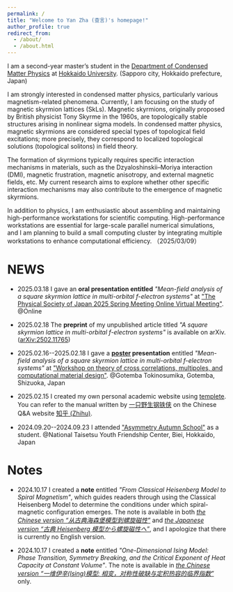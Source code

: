 ```yaml
---
permalink: /
title: "Welcome to Yan Zha (查言)'s homepage!"
author_profile: true
redirect_from: 
  - /about/
  - /about.html
---
```

I am a second-year master’s student in the [Department of Condensed Matter Physics](https://www2.sci.hokudai.ac.jp/gs/en/dcmp) at [Hokkaido University](https://www.global.hokudai.ac.jp/). (Sapporo city, Hokkaido prefecture, Japan) 

I am strongly interested in condensed matter physics, particularly various magnetism-related phenomena. 
Currently, I am focusing on the study of magnetic skyrmion lattices (SkLs). 
Magnetic skyrmions, originally proposed by British physicist Tony Skyrme in the 1960s, are topologically stable structures arising in nonlinear sigma models. 
In condensed matter physics, magnetic skyrmions are considered special types of topological field excitations; more precisely, they correspond to localized topological solutions (topological solitons) in field theory.

The formation of skyrmions typically requires specific interaction mechanisms in materials, such as the Dzyaloshinskii–Moriya interaction (DMI), magnetic frustration, magnetic anisotropy, and external magnetic fields, etc. 
My current research aims to explore whether other specific interaction mechanisms may also contribute to the emergence of magnetic skyrmions.

In addition to physics, I am enthusiastic about assembling and maintaining high-performance workstations for scientific computing. 
High-performance workstations are essential for large-scale parallel numerical simulations, and I am planning to build a small computing cluster by integrating multiple workstations to enhance computational efficiency.
（2025/03/09）

NEWS
======
* 2025.03.18 I gave an **oral presentation entitled** *"Mean-field analysis of a square skyrmion lattice in multi-orbital f-electron systems"* at ["The Physical Society of Japan 2025 Spring Meeting Online Virtual Meeting"](https://www.jps.or.jp/english/meetings-and-awards/spring/spring-meeting.html). @Online

* 2025.02.18 The **preprint** of my unpublished article titled *"A square skyrmion lattice in multi-orbital $f$-electron systems"* is available on arXiv. ([arXiv:2502.11765](https://arxiv.org/abs/2502.11765))

* 2025.02.16--2025.02.18 I gave a **[poster](https://yzhacn.github.io/images/20250217_yzha_asymmetry.pdf) presentation** entitled *"Mean-field analysis of a square skyrmion lattice in multi-orbital f-electron systems"* at ["Workshop on theory of cross correlations, multipoles, and
computational material design"](https://asymmetry.hiroshima-u.ac.jp/event/2532). @Gotemba Tokinosumika, Gotemba, Shizuoka, Japan


* 2025.02.15 I created my own personal academic website using [templete](https://github.com/academicpages/academicpages.github.io). You can refer to the manual written by [一只野生钢铁侠](https://www.zhihu.com/people/91-53-41-34) on the Chinese Q&A website [知乎 (Zhihu)](https://zhuanlan.zhihu.com/p/711554540).

* 2024.09.20--2024.09.23 I attended ["Asymmetry Autumn School"](https://asymmetry.hiroshima-u.ac.jp/event/1097) as a student. @National Taisetsu Youth Friendship Center, Biei, Hokkaido, Japan

Notes
======
* 2024.10.17 I created a **note** entitled *"From Classical Heisenberg Model to Spiral Magnetism"*, which guides readers through using the Classical Heisenberg Model to determine the conditions under which spiral-magnetic configuration emerges. The note is available in both *[the Chinese version “从古典海森堡模型到螺旋磁性”](https://yzhacn.github.io/files/20241017_spiral.pdf)* and *[the Japanese version “古典 Heisenberg 模型から螺旋磁性へ”](https://yzhacn.github.io/files/20241017_spiral_ja.pdf)*, and I apologize that there is currently no English version.

* 2024.10.17 I created a **note** entitled *"One-Dimensional Ising Model: Phase Transition, Symmetry Breaking, and the Critical Exponent of Heat Capacity at Constant Volume"*. The note is available in *[the Chinese version “一维伊辛(Ising)模型: 相变，对称性破缺与定积热容的临界指数”](https://yzhacn.github.io/files/20241017_ising.pdf)* only.

